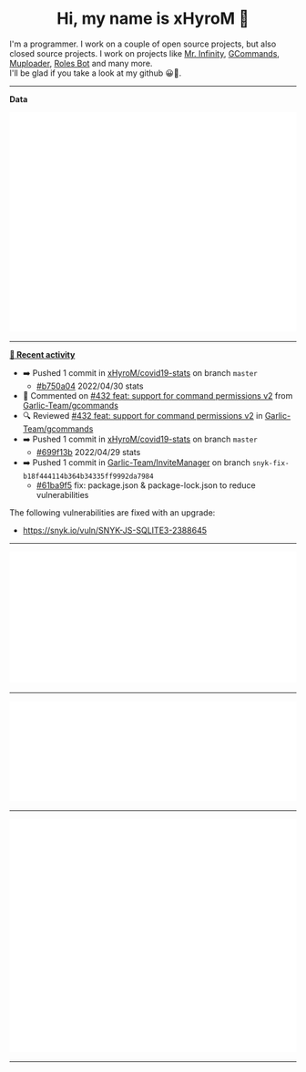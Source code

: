 <p align="center">
    <!-- <img src="https://avatars.githubusercontent.com/u/56601352" width="192" alt="hyro's pfp" /> -->
    <h1 align="center">Hi, my name is xHyroM 👋</h1>
</p>

I'm a programmer. I work on a couple of open source projects, but also closed source projects. I work on projects like [Mr. Infinity](https://discord.com/oauth2/authorize?client_id=720321585625694239&scope=bot%20applications.commands&permissions=8&redirect_uri=https://blobs.gq/imanager&prompt=consent&response_type=code), [GCommands](https://github.com/Garlic-Team/GCommands), [Muploader](https://github.com/xHyroM/Muploder), [Roles Bot](https://github.com/xHyroM/roles-bot) and many more.  
I'll be glad if you take a look at my github 😀👀.

___
**Data**

<img src="https://github.com/xHyroM/xHyroM/blob/master/.cache/base.svg">

___

**[📰 Recent activity](https://github.com/xHyroM)**
* ➡️ Pushed 1 commit in [xHyroM/covid19-stats](https://github.com/xHyroM/covid19-stats) on branch `master`
  * [#b750a04](https://github.com/xHyroM/covid19-stats/commit/b750a04) 2022/04/30 stats
* 💬 Commented on [#432 feat: support for command permissions v2](https://github.com/Garlic-Team/gcommands/pull/432) from [Garlic-Team/gcommands](https://github.com/Garlic-Team/gcommands)
* 🔍 Reviewed [#432 feat: support for command permissions v2](https://github.com/Garlic-Team/gcommands/pull/432) in [Garlic-Team/gcommands](https://github.com/Garlic-Team/gcommands)
* ➡️ Pushed 1 commit in [xHyroM/covid19-stats](https://github.com/xHyroM/covid19-stats) on branch `master`
  * [#699f13b](https://github.com/xHyroM/covid19-stats/commit/699f13b) 2022/04/29 stats
* ➡️ Pushed 1 commit in [Garlic-Team/InviteManager](https://github.com/Garlic-Team/InviteManager) on branch `snyk-fix-b18f444114b364b34335ff9992da7984`
  * [#61ba9f5](https://github.com/Garlic-Team/InviteManager/commit/61ba9f5) fix: package.json &amp; package-lock.json to reduce vulnerabilities

The following vulnerabilities are fixed with an upgrade:
- https://snyk.io/vuln/SNYK-JS-SQLITE3-2388645


___

<img src="https://github.com/xHyroM/xHyroM/blob/master/.cache/isocalendar.svg">

___

<img src="https://github.com/xHyroM/xHyroM/blob/master/.cache/languages.svg">

___

<img src="https://github.com/xHyroM/xHyroM/blob/master/.cache/achievements.svg">

___
